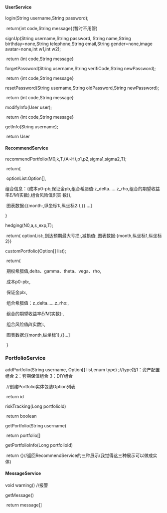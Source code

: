 #### UserService

login(String username,String password);

​	return{int code,String message}(暂时不用管)

signUp(String username,String password, String name,String birthday=none,String telephone,String email,String gender=none,image avatar=none,int w1,int w2);

​	return {int code,String message}

forgetPassword(String username,String verifiCode,String newPassword);

​	return {int code,String message}

resetPassword(String username,String oldPassword,String newPassword);

​	return {int code,String message}

modifyInfo(User user);

​	return {int code,String message}

getInfo(String username);

​	return User



#### RecommendService

recommendPortfolio(M0,k,T,(A~H),p1,p2,sigma1,sigma2,T);

​	return{

​	optionList:Option[],

​	组合信息：{成本p0-pb,保证金pb,组合希腊值:z_delta......z_rho,组合的期望收益率*E/M*(实数),组合风险值*β*(实		数)},

​	图表数据:[{month:,纵坐标1:,纵坐标2:},{}....]

}



hedging(N0,a,s_exp,T);

​	return{ optionList:,到达预期最大亏损:,减损值:,图表数据:{month,纵坐标1,纵坐标2}}



customPortfolio(Option[] list);

​	return{

​	期权希腊值,delta、gamma、theta、vega、rho,

​	成本p0-pb:,

​	保证金pb:,

​	组合希腊值：z_delta......z_rho:,

​	组合的期望收益率*E/M*(实数):,

​	组合风险值*β*(实数):,

​	图表数据:[{month,纵坐标1},{}...]

​	}



### PortfolioService

addPortfolio(String username, Option[] list,enum type) ;//type指1：资产配置组合 2：套期保值组合 3：DIY组合

​	//创建Portfolio实体包装Option列表

​	return id

riskTracking(Long portfolioId) 

​	return boolean

getPortfolio(String username) 

​	return portfolio[]

getPortfolioInfo(Long portfolioId) 

​	return {}//返回RecommendService的三种展示(我觉得这三种展示可以做成实体)



#### MessageService

void warning() //报警

getMessage() 

​	return message[]
